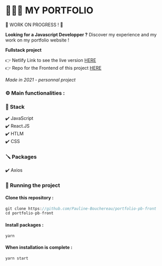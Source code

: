 #  👩🏻‍💻 MY PORTFOLIO

🚧 WORK ON PROGRESS ! 🚧

**Looking for a Javascript Developper ?** Discover my experience and my work on my portfolio website !

**Fullstack project**

👉 Netlify Link to see the live version [HERE](https://pauline-bouchereau-dev.app/)  
👉 Repo for the Frontend of this project [HERE](https://github.com/Pauline-Bouchereau/portfolio-pb-back)

_Made in 2021 - personnal project_

### ⚙️ Main functionalities :


### 🔧 Stack

✔️ JavaScript  
✔️ React.JS  
✔️ HTLM  
✔️ CSS  

### 🪛 Packages

✔️ Axios  

### 🚀 Running the project

#### Clone this repository :

```javascript
git clone https://github.com/Pauline-Bouchereau/portfolio-pb-front
cd portfolio-pb-front
```

#### Install packages :

```javascript
yarn
```

#### When installation is complete :

```javascript
yarn start
```
